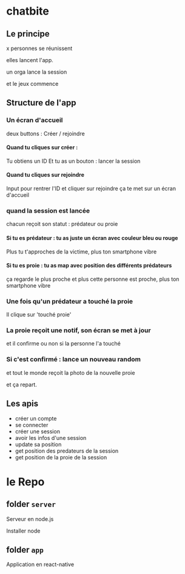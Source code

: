 # chatbite


## Le principe

x personnes se réunissent 

elles lancent l'app.

un orga lance la session 

et le jeux commence 






## Structure de l'app

### Un écran d'accueil 
deux buttons : Créer / rejoindre

#### Quand tu cliques sur créer : 
Tu obtiens un ID 
Et tu as un bouton : lancer la session 

#### Quand tu cliques  sur rejoindre
Input pour rentrer l'ID et cliquer sur rejoindre
ça te met sur un écran d'accueil 

### quand la session est lancée 
chacun reçoit son statut : prédateur ou proie 

#### Si tu es prédateur : tu as juste un écran avec couleur bleu ou rouge 
Plus tu t'approches de la victime, plus ton smartphone vibre

#### Si tu es proie : tu as map avec position  des différents prédateurs
ça regarde le plus proche et plus cette personne est proche, plus ton smartphone vibre


### Une fois qu'un prédateur a touché la proie
Il clique sur 'touché proie'

### La proie reçoit une notif, son écran se met à jour 
et il confirme ou non si la personne l'a touché

### Si c'est confirmé  : lance un nouveau random 
et tout le monde reçoit la photo de la nouvelle proie 

et ça repart.



## Les apis 

* créer un compte
* se connecter
* créer une session
* avoir les infos d'une session
* update sa position 
* get position des predateurs de la session
* get position de la proie de la session





# le Repo

## folder `server` 
Serveur en node.js

Installer node 


## folder `app`
Application en react-native








